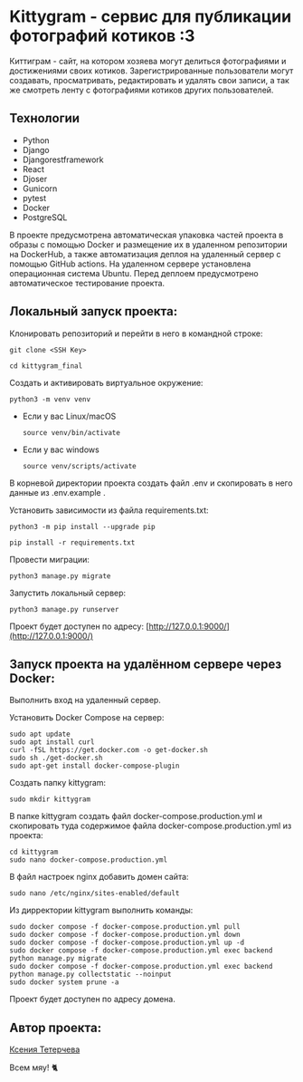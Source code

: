 #  Kittygram - сервис для публикации фотографий котиков :3
Киттиграм - сайт, на котором хозяева могут делиться фотографиями и достижениями своих котиков. Зарегистрированные пользователи могут создавать, просматривать, редактировать и удалять свои записи, а так же смотреть ленту с фотографиями котиков других пользователей.


## Технологии

- Python
- Django
- Djangorestframework
- React
- Djoser
- Gunicorn
- pytest
- Docker
- PostgreSQL

В проекте предусмотрена автоматическая упаковка частей проекта в образы с помощью Docker и размещение их 
в удаленном репозитории на DockerHub, а также автоматизация деплоя на удаленный сервер с помощью GitHub actions. На удаленном сервере установлена операционная система Ubuntu.
Перед деплоем предусмотрено автоматическое тестирование проекта.


## Локальный запуск проекта:


Клонировать репозиторий и перейти в него в командной строке:

```
git clone <SSH Key>
```

```
cd kittygram_final
```

Cоздать и активировать виртуальное окружение:

```
python3 -m venv venv
```

* Если у вас Linux/macOS

    ```
    source venv/bin/activate
    ```

* Если у вас windows

    ```
    source venv/scripts/activate
    ```
В корневой директории проекта создать файл .env и скопировать в него данные из .env.example .

Установить зависимости из файла requirements.txt:

```
python3 -m pip install --upgrade pip
```

```
pip install -r requirements.txt
```

Провести миграции:

```
python3 manage.py migrate
```

Запустить локальный сервер:

```
python3 manage.py runserver
```

Проект будет доступен по адресу: [http://127.0.0.1:9000/](http://127.0.0.1:9000/)


## Запуск проекта на удалённом сервере через Docker:

Выполнить вход на удаленный сервер.

Установить Docker Compose на сервер:
```
sudo apt update
sudo apt install curl
curl -fSL https://get.docker.com -o get-docker.sh
sudo sh ./get-docker.sh
sudo apt-get install docker-compose-plugin
```

Создать папку kittygram:
```
sudo mkdir kittygram
```

В папке kittygram создать файл docker-compose.production.yml и скопировать туда содержимое файла docker-compose.production.yml из проекта:
```
cd kittygram
sudo nano docker-compose.production.yml
```

В файл настроек nginx добавить домен сайта:
```
sudo nano /etc/nginx/sites-enabled/default
```

Из дирректории kittygram выполнить команды:
```
sudo docker compose -f docker-compose.production.yml pull
sudo docker compose -f docker-compose.production.yml down
sudo docker compose -f docker-compose.production.yml up -d
sudo docker compose -f docker-compose.production.yml exec backend python manage.py migrate
sudo docker compose -f docker-compose.production.yml exec backend python manage.py collectstatic --noinput
sudo docker system prune -a
```
Проект будет доступен по адресу домена.


## Автор проекта:

[Ксения Тетерчева](https://github.com/GreenVibesOnly)

Всем мяу! :cat2:

